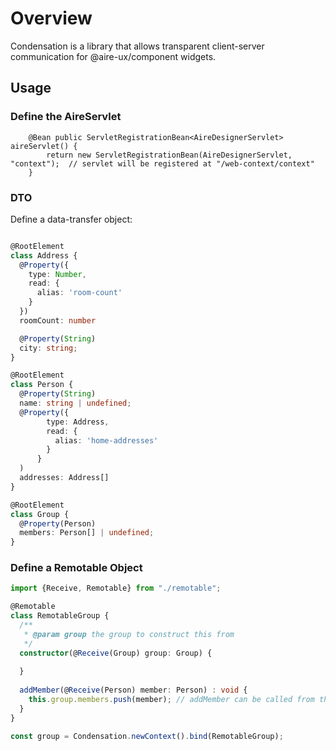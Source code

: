 # Overview

Condensation is a library that allows transparent client-server communication for @aire-ux/component
widgets.

## Usage

### Define the AireServlet

```
    @Bean public ServletRegistrationBean<AireDesignerServlet> aireServlet() {
        return new ServletRegistrationBean(AireDesignerServlet, "context");  // servlet will be registered at "/web-context/context"
    }
```

### DTO

Define a data-transfer object:

```typescript

@RootElement
class Address {
  @Property({
    type: Number,
    read: {
      alias: 'room-count'
    }
  })
  roomCount: number

  @Property(String)
  city: string;
}

@RootElement
class Person {
  @Property(String)
  name: string | undefined;
  @Property({
        type: Address,
        read: {
          alias: 'home-addresses'
        }
      }
  )
  addresses: Address[]
}

@RootElement
class Group {
  @Property(Person)
  members: Person[] | undefined;
}
```

### Define a Remotable Object

```typescript
import {Receive, Remotable} from "./remotable";

@Remotable
class RemotableGroup {
  /**
   * @param group the group to construct this from
   */
  constructor(@Receive(Group) group: Group) {
    
  }
  
  addMember(@Receive(Person) member: Person) : void {
    this.group.members.push(member); // addMember can be called from the server-side 
  }
} 

const group = Condensation.newContext().bind(RemotableGroup);



```